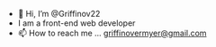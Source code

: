 - 👋 Hi, I’m @Griffinov22
- I am a front-end web developer
- 📫 How to reach me ... griffinovermyer@gmail.com

<!---
Griffinov22/Griffinov22 is a ✨ special ✨ repository because its `README.md` (this file) appears on your GitHub profile.
You can click the Preview link to take a look at your changes.
--->
